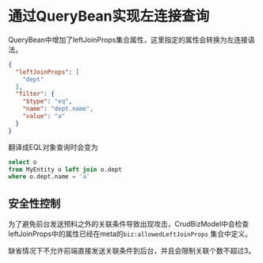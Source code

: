 # 通过QueryBean实现左连接查询

QueryBean中增加了leftJoinProps集合属性，这里指定的属性会转换为左连接语法。

````json
{
  "leftJoinProps": [
    "dept"
  ],
  "filter": {
    "$type": "eq",
    "name": "dept.name",
    "value": "a"
  }
}

````

翻译成EQL对象查询时会变为

````sql
select o 
from MyEntity o left join o.dept
where o.dept.name = 'a'
````

## 安全性控制

为了避免前台发送预料之外的关联条件导致出现攻击，CrudBizModel中会检查leftJoinProps中的属性已经在meta的`biz:allowedLeftJoinProps`
集合中定义。

缺省情况下不允许前端直接发送关联条件到后台，并且会限制关联个数不超过3。